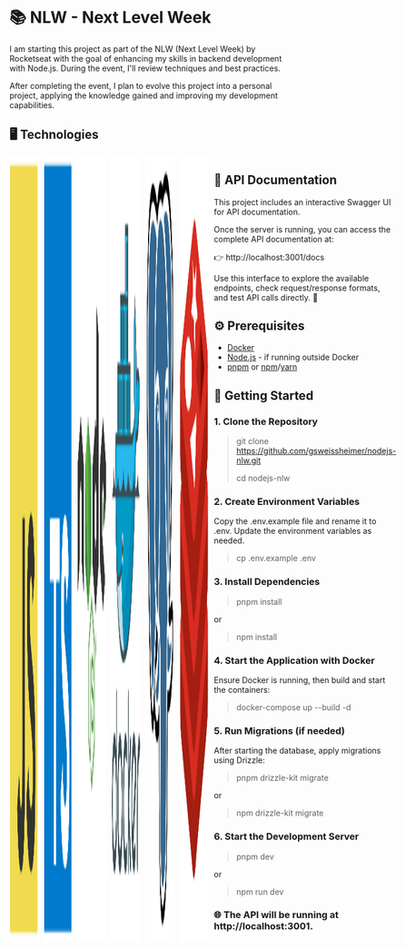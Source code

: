 # 📚 NLW - Next Level Week
I am starting this project as part of the NLW (Next Level Week) by Rocketseat with the goal of enhancing my skills in backend development with Node.js. During the event, I'll review techniques and best practices.

After completing the event, I plan to evolve this project into a personal project, applying the knowledge gained and improving my development capabilities.

## 🖥️ Technologies

<div style="display: flex; gap: 10px">
    <img src="https://raw.githubusercontent.com/devicons/devicon/master/icons/javascript/javascript-original.svg" alt="JavaScript Logo" width="50px" />
    <img src="https://raw.githubusercontent.com/devicons/devicon/master/icons/typescript/typescript-original.svg" alt="TypeScript Logo" width="50px" />
    <img src="https://raw.githubusercontent.com/devicons/devicon/master/icons/nodejs/nodejs-original-wordmark.svg" alt="Node.js Logo" width="50px" />
    <img src="https://raw.githubusercontent.com/devicons/devicon/master/icons/docker/docker-original-wordmark.svg" alt="Docker Logo" width="50px" />
    <img src="https://raw.githubusercontent.com/devicons/devicon/master/icons/postgresql/postgresql-original.svg" alt="PostgreSQL Logo" width="50px" />
    <img src="https://raw.githubusercontent.com/devicons/devicon/master/icons/redis/redis-original.svg" alt="Redis Logo" width="50px" />
<div>

## 📄 API Documentation
This project includes an interactive Swagger UI for API documentation.

Once the server is running, you can access the complete API documentation at:

👉 http://localhost:3001/docs

Use this interface to explore the available endpoints, check request/response formats, and test API calls directly. 🚀

## ⚙️ Prerequisites

- [Docker](https://www.docker.com/)
- [Node.js](https://nodejs.org/en) - if running outside Docker
- [pnpm](https://pnpm.io/pt/) or [npm](https://www.npmjs.com/)/[yarn](https://yarnpkg.com/)

## 🚀 Getting Started

### 1. Clone the Repository

>git clone https://github.com/gsweissheimer/nodejs-nlw.git
> 
>cd nodejs-nlw

### 2. Create Environment Variables

Copy the .env.example file and rename it to .env.
Update the environment variables as needed.

>cp .env.example .env

### 3. Install Dependencies

>pnpm install

or

>npm install

### 4. Start the Application with Docker

Ensure Docker is running, then build and start the containers:

>docker-compose up --build -d

### 5. Run Migrations (if needed)

After starting the database, apply migrations using Drizzle:

>pnpm drizzle-kit migrate

or

>npm drizzle-kit migrate

### 6. Start the Development Server

>pnpm dev

or

>npm run dev 

### 🌐 The API will be running at http://localhost:3001.